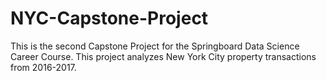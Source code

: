 # NYC-Capstone-Project

This is the second Capstone Project for the Springboard Data Science Career Course. This project analyzes New York City property transactions from 2016-2017.
